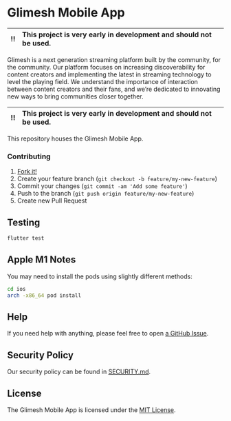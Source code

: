 # Glimesh Mobile App

‼️ | This project is very early in development and should not be used.
:---: | :---

Glimesh is a next generation streaming platform built by the community, for the community.
Our platform focuses on increasing discoverability for content creators and implementing the
latest in streaming technology to level the playing field. We understand the importance of
interaction between content creators and their fans, and we’re dedicated to innovating new
ways to bring communities closer together.

‼️ | This project is very early in development and should not be used.
:---: | :---

This repository houses the Glimesh Mobile App.

### Contributing
1. [Fork it!](http://github.com/Glimesh/glimesh_app/fork)
2. Create your feature branch (`git checkout -b feature/my-new-feature`)
3. Commit your changes (`git commit -am 'Add some feature'`)
4. Push to the branch (`git push origin feature/my-new-feature`)
5. Create new Pull Request


## Testing

```sh
flutter test
```

## Apple M1 Notes
You may need to install the pods using slightly different methods:
```sh
cd ios
arch -x86_64 pod install
```

## Help
If you need help with anything, please feel free to open [a GitHub Issue](https://github.com/Glimesh/glimesh_app/issues/new).

## Security Policy
Our security policy can be found in [SECURITY.md](SECURITY.md).

## License
The Glimesh Mobile App is licensed under the [MIT License](LICENSE.md).